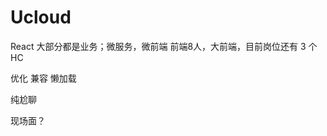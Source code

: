 # Ucloud 

<!-- 团队及业务介绍 -->
React
大部分都是业务；微服务，微前端
前端8人，大前端，目前岗位还有 3 个HC


<!-- 面经 -->
优化
兼容
懒加载

纯尬聊

现场面？